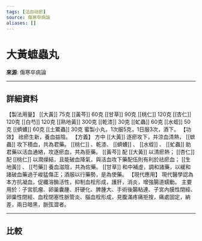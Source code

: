 ```yaml
---
tags: [活血祛瘀]
source: 傷寒卒病論
aliases: []
---
```


# 大黃蟅蟲丸

**來源**: 傷寒卒病論  

---

## 詳細資料
【製法用量】 [[大黃]] 75克 [[黃芩]] 60克 [[甘草]] 90克 [[桃仁]] 120克 [[杏仁]] 120克 [[白芍]] 120克 [[熟地黃]] 300克 [[乾漆]] 30克 [[虻蟲]] 60克 [[水蛭]] 50克 [[蠐螬]] 60克 [[土鱉蟲]] 30克
蜜製小丸，1次服5克，1日服3次，酒下。
【功效】
祛瘀生新，養血益陰。
【方義】
方中 [[大黃]] 逐瘀攻下，并涼血清熱， [[蟅蟲]] 攻下積血，共為君藥。 [[桃仁]] 、乾漆、 [[蠐螬]] 、 [[水蛭]] 、 [[虻蟲]] 助君藥以活血通絡，攻逐瘀血，共為臣藥。 [[黃芩]] 配 [[大黃]] 以清瘀熱； [[杏仁]] 配 [[桃仁]] 以潤燥結，且能破血降氣，與活血攻下藥配伍則有利於祛瘀血； [[生地黃]] 、 [[芍藥]] 養血滋陰，共為佐藥。 [[甘草]] 和中補虛，調和諸藥，以緩和諸破血藥過于峻猛傷正；酒服以行藥勢，是為使藥。
【現代應用】
現代醫學認為本方抗凝血，促纖溶酶活性，抑制血栓形成，護肝，消炎，增強腸道蠕動。
主要用於：子宮肌瘤、卵巢囊腫、肝硬化、脾腫大、手術後腸粘連、子宮內膜性閉經、卵巢性閉經、血栓閉塞性脈管炎、腦血栓形成，見腹滿疼痛拒按，痛處固定，納差，兩日暗黑，脈弦澀者。

---

## 比較
